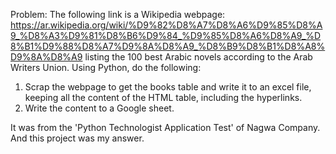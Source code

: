 Problem:
The following link is a Wikipedia webpage:
https://ar.wikipedia.org/wiki/%D9%82%D8%A7%D8%A6%D9%85%D8%A9_%D8%A3%D9%81%D8%B6%D9%84_%D9%85%D8%A6%D8%A9_%D8%B1%D9%88%D8%A7%D9%8A%D8%A9_%D8%B9%D8%B1%D8%A8%D9%8A%D8%A9
listing the 100 best Arabic novels according to the Arab Writers
Union.
Using Python, do the following:
1. Scrap the webpage to get the books table and write it to an excel file, keeping all the content of the HTML table, including the hyperlinks.
2. Write the content to a Google sheet.

It was from the 'Python Technologist Application Test' of Nagwa Company.
And this project was my answer. 

